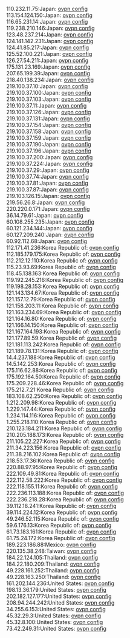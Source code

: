 110.232.11.75:Japan: [ovpn config](vpn/110_232_11_75.ovpn)  
113.154.124.150:Japan: [ovpn config](vpn/113_154_124_150.ovpn)  
116.65.231.14:Japan: [ovpn config](vpn/116_65_231_14.ovpn)  
119.238.210.146:Japan: [ovpn config](vpn/119_238_210_146.ovpn)  
123.48.237.214:Japan: [ovpn config](vpn/123_48_237_214.ovpn)  
124.141.142.231:Japan: [ovpn config](vpn/124_141_142_231.ovpn)  
124.41.85.217:Japan: [ovpn config](vpn/124_41_85_217.ovpn)  
125.52.100.221:Japan: [ovpn config](vpn/125_52_100_221.ovpn)  
126.27.54.211:Japan: [ovpn config](vpn/126_27_54_211.ovpn)  
175.131.23.169:Japan: [ovpn config](vpn/175_131_23_169.ovpn)  
207.65.199.39:Japan: [ovpn config](vpn/207_65_199_39.ovpn)  
218.40.138.234:Japan: [ovpn config](vpn/218_40_138_234.ovpn)  
219.100.37.10:Japan: [ovpn config](vpn/219_100_37_10.ovpn)  
219.100.37.100:Japan: [ovpn config](vpn/219_100_37_100.ovpn)  
219.100.37.103:Japan: [ovpn config](vpn/219_100_37_103.ovpn)  
219.100.37.11:Japan: [ovpn config](vpn/219_100_37_11.ovpn)  
219.100.37.126:Japan: [ovpn config](vpn/219_100_37_126.ovpn)  
219.100.37.131:Japan: [ovpn config](vpn/219_100_37_131.ovpn)  
219.100.37.154:Japan: [ovpn config](vpn/219_100_37_154.ovpn)  
219.100.37.158:Japan: [ovpn config](vpn/219_100_37_158.ovpn)  
219.100.37.159:Japan: [ovpn config](vpn/219_100_37_159.ovpn)  
219.100.37.190:Japan: [ovpn config](vpn/219_100_37_190.ovpn)  
219.100.37.196:Japan: [ovpn config](vpn/219_100_37_196.ovpn)  
219.100.37.200:Japan: [ovpn config](vpn/219_100_37_200.ovpn)  
219.100.37.224:Japan: [ovpn config](vpn/219_100_37_224.ovpn)  
219.100.37.29:Japan: [ovpn config](vpn/219_100_37_29.ovpn)  
219.100.37.74:Japan: [ovpn config](vpn/219_100_37_74.ovpn)  
219.100.37.81:Japan: [ovpn config](vpn/219_100_37_81.ovpn)  
219.100.37.87:Japan: [ovpn config](vpn/219_100_37_87.ovpn)  
219.103.126.15:Japan: [ovpn config](vpn/219_103_126_15.ovpn)  
219.56.26.8:Japan: [ovpn config](vpn/219_56_26_8.ovpn)  
220.220.0.171:Japan: [ovpn config](vpn/220_220_0_171.ovpn)  
36.14.79.61:Japan: [ovpn config](vpn/36_14_79_61.ovpn)  
60.108.255.235:Japan: [ovpn config](vpn/60_108_255_235.ovpn)  
60.121.234.144:Japan: [ovpn config](vpn/60_121_234_144.ovpn)  
60.127.209.240:Japan: [ovpn config](vpn/60_127_209_240.ovpn)  
60.92.112.68:Japan: [ovpn config](vpn/60_92_112_68.ovpn)  
112.171.41.236:Korea Republic of: [ovpn config](vpn/112_171_41_236.ovpn)  
112.185.179.175:Korea Republic of: [ovpn config](vpn/112_185_179_175.ovpn)  
112.212.12.110:Korea Republic of: [ovpn config](vpn/112_212_12_110.ovpn)  
115.23.93.69:Korea Republic of: [ovpn config](vpn/115_23_93_69.ovpn)  
118.45.138.163:Korea Republic of: [ovpn config](vpn/118_45_138_163.ovpn)  
119.192.245.216:Korea Republic of: [ovpn config](vpn/119_192_245_216.ovpn)  
119.198.28.153:Korea Republic of: [ovpn config](vpn/119_198_28_153.ovpn)  
121.143.134.67:Korea Republic of: [ovpn config](vpn/121_143_134_67.ovpn)  
121.157.12.79:Korea Republic of: [ovpn config](vpn/121_157_12_79.ovpn)  
121.158.203.11:Korea Republic of: [ovpn config](vpn/121_158_203_11.ovpn)  
121.163.234.69:Korea Republic of: [ovpn config](vpn/121_163_234_69.ovpn)  
121.164.16.80:Korea Republic of: [ovpn config](vpn/121_164_16_80.ovpn)  
121.166.14.150:Korea Republic of: [ovpn config](vpn/121_166_14_150.ovpn)  
121.167.164.193:Korea Republic of: [ovpn config](vpn/121_167_164_193.ovpn)  
121.177.89.59:Korea Republic of: [ovpn config](vpn/121_177_89_59.ovpn)  
121.181.113.242:Korea Republic of: [ovpn config](vpn/121_181_113_242.ovpn)  
121.189.78.131:Korea Republic of: [ovpn config](vpn/121_189_78_131.ovpn)  
14.4.237.188:Korea Republic of: [ovpn config](vpn/14_4_237_188.ovpn)  
14.5.142.253:Korea Republic of: [ovpn config](vpn/14_5_142_253.ovpn)  
175.116.62.88:Korea Republic of: [ovpn config](vpn/175_116_62_88.ovpn)  
175.192.164.50:Korea Republic of: [ovpn config](vpn/175_192_164_50.ovpn)  
175.209.228.46:Korea Republic of: [ovpn config](vpn/175_209_228_46.ovpn)  
175.212.7.21:Korea Republic of: [ovpn config](vpn/175_212_7_21.ovpn)  
183.108.62.250:Korea Republic of: [ovpn config](vpn/183_108_62_250.ovpn)  
1.212.209.98:Korea Republic of: [ovpn config](vpn/1_212_209_98.ovpn)  
1.229.147.44:Korea Republic of: [ovpn config](vpn/1_229_147_44.ovpn)  
1.234.114.116:Korea Republic of: [ovpn config](vpn/1_234_114_116.ovpn)  
1.255.218.110:Korea Republic of: [ovpn config](vpn/1_255_218_110.ovpn)  
210.123.184.211:Korea Republic of: [ovpn config](vpn/210_123_184_211.ovpn)  
210.205.188.173:Korea Republic of: [ovpn config](vpn/210_205_188_173.ovpn)  
211.105.22.227:Korea Republic of: [ovpn config](vpn/211_105_22_227.ovpn)  
211.34.223.156:Korea Republic of: [ovpn config](vpn/211_34_223_156.ovpn)  
211.38.216.102:Korea Republic of: [ovpn config](vpn/211_38_216_102.ovpn)  
218.53.17.36:Korea Republic of: [ovpn config](vpn/218_53_17_36.ovpn)  
220.88.97.95:Korea Republic of: [ovpn config](vpn/220_88_97_95.ovpn)  
222.109.49.81:Korea Republic of: [ovpn config](vpn/222_109_49_81.ovpn)  
222.112.58.222:Korea Republic of: [ovpn config](vpn/222_112_58_222.ovpn)  
222.118.155.11:Korea Republic of: [ovpn config](vpn/222_118_155_11.ovpn)  
222.236.113.188:Korea Republic of: [ovpn config](vpn/222_236_113_188.ovpn)  
222.236.218.28:Korea Republic of: [ovpn config](vpn/222_236_218_28.ovpn)  
39.112.18.241:Korea Republic of: [ovpn config](vpn/39_112_18_241.ovpn)  
39.114.224.12:Korea Republic of: [ovpn config](vpn/39_114_224_12.ovpn)  
49.246.52.115:Korea Republic of: [ovpn config](vpn/49_246_52_115.ovpn)  
59.6.176.13:Korea Republic of: [ovpn config](vpn/59_6_176_13.ovpn)  
61.73.183.161:Korea Republic of: [ovpn config](vpn/61_73_183_161.ovpn)  
61.75.24.172:Korea Republic of: [ovpn config](vpn/61_75_24_172.ovpn)  
189.223.186.88:Mexico: [ovpn config](vpn/189_223_186_88.ovpn)  
220.135.38.248:Taiwan: [ovpn config](vpn/220_135_38_248.ovpn)  
184.22.124.105:Thailand: [ovpn config](vpn/184_22_124_105.ovpn)  
184.22.180.209:Thailand: [ovpn config](vpn/184_22_180_209.ovpn)  
49.228.161.252:Thailand: [ovpn config](vpn/49_228_161_252.ovpn)  
49.228.163.250:Thailand: [ovpn config](vpn/49_228_163_250.ovpn)  
161.202.144.236:United States: [ovpn config](vpn/161_202_144_236.ovpn)  
198.13.36.179:United States: [ovpn config](vpn/198_13_36_179.ovpn)  
202.182.127.177:United States: [ovpn config](vpn/202_182_127_177.ovpn)  
208.94.244.242:United States: [ovpn config](vpn/208_94_244_242.ovpn)  
34.255.6.153:United States: [ovpn config](vpn/34_255_6_153.ovpn)  
45.32.29.3:United States: [ovpn config](vpn/45_32_29_3.ovpn)  
45.32.8.100:United States: [ovpn config](vpn/45_32_8_100.ovpn)  
73.42.249.31:United States: [ovpn config](vpn/73_42_249_31.ovpn)  
